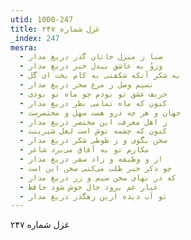 ```yaml
---
utid: 1000-247
title: غزل شماره ۲۴۷
_index: 247
mesra:
  - صبا ز منزل جانان گذر دریغ مدار
  - وزوُ به عاشق بیدل خبر دریغ مدار
  - به شکر آنکه شکفتی به کام بخت ای گل
  - نسیم وصل ز مرغ سحر دریغ مدار
  - حریف عشق تو بودم چو ماه نو بودی
  - کنون که ماه تمامی نظر دریغ مدار
  - جهان و هر چه درو هست سهل و مختصرست
  - ز اهل معرفت این مختصر دریغ مدار
  - کنون که چشمه نوش است لعل شیرینت
  - سخن بگوی و ز طوطی شکر دریغ مدار
  - مکارم تو به آفاق می‌برد شاعر
  - از و وظیفه و زاد سفر دریغ مدار
  - چو ذکر خیر طلب می‌کنی سخن این است
  - که در بهای سخن سیم و زر دریغ مدار
  - غبار غم برود حال خوش شود حافظ
  - تو آب دیده ازین رهگذر دریغ مدار
---
```

غزل شماره ۲۴۷
